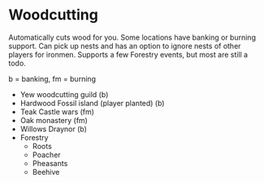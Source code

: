 # Woodcutting

Automatically cuts wood for you. Some locations have banking or burning support. Can pick up nests and has
an option to ignore nests of other players for ironmen. Supports a few Forestry events, but most are still a todo.

b = banking, fm = burning

* Yew woodcutting guild (b)
* Hardwood Fossil island (player planted) (b)
* Teak Castle wars (fm)
* Oak monastery (fm)
* Willows Draynor (b)
* Forestry
  * Roots
  * Poacher
  * Pheasants
  * Beehive